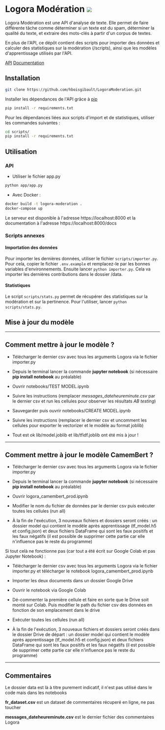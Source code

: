 # Logora Modération [![](https://img.shields.io/badge/python-3.4+-blue.svg)](https://www.python.org/downloads/)

Logora Modération est une API d'analyse de texte. Elle permet de faire différente tâche comme déterminer si un texte est du spam, déterminer la qualité du texte, et extraire des mots-clés à partir d'un corpus de textes.

En plus de l'API, ce dépôt contient des scripts pour importer des données et calculer des statistiques sur la modération (/scripts), ainsi que les modèles d'apprentissage utilisés par l'API.

[API](https://moderation.logora.fr) [Documentation](https://moderation.logora.fr/docs)

## Installation

```bash
git clone https://github.com/hboisgibault/LogoraModeration.git
```

Installer les dépendances de l'API grâce à [pip](https://pip.pypa.io/en/stable/)
```bash
pip install -r requirements.txt
```

Pour les dépendances liées aux scripts d'import et de statistiques, utiliser les commandes suivantes :
```bash
cd scripts/
pip install -r requirements.txt
```

## Utilisation


### API
- Utiliser le fichier app.py
```bash
python app/app.py
```
- Avec Docker :
```bash
docker build -t logora-moderation .
docker-compose up
```
Le serveur est disponible à l'adresse https://localhost:8000 et la documentation à l'adresse https://localhost:8000/docs

### Scripts annexes

#### Importation des données
Pour importer les dernières données, utiliser le fichier `scripts/importer.py`. Pour cela, copier le fichier `.env.example` et remplacez-le par les bonnes variables d'environnements. Ensuite lancer `python importer.py`. Cela va importer les dernières contributions dans le dossier /data.

#### Statistiques
Le script `scripts/stats.py` permet de récupérer des statistiques sur la modération et sur la pertinence.
Pour l'utiliser, lancer `python scripts/stats.py`. 

## Mise à jour du modèle
---

## Comment mettre à jour le modèle ?

- Télécharger le dernier csv avec tous les arguments Logora via le fichier importer.py

- Depuis le terminal lancer la commande **jupyter notebook** (si nécessaire **pip install notebook** au préalable)

- Ouvrir notebooks/TEST MODEL.ipynb

- Suivre les instructions (remplacer *messages_dateheureminute.csv* par le dernier csv et run les cellules pour observer les résultats *AB testing*)

- Sauvegarder puis ouvrir notebooks/CREATE MODEL.ipynb

- Suivre les instructions (remplacer le dernier csv et uncomment les cellules pour exporter le vectorizer et le modèle au format joblib)

- Tout est ok lib/model.joblib et lib/tfidf.joblib ont été mis à jour !

---

## Comment mettre à jour le modèle CamemBert ?
- Télécharger le dernier csv avec tous les arguments Logora via le fichier importer.py

- Depuis le terminal lancer la commande **jupyter notebook** (si nécessaire **pip install notebook** au préalable)

- Ouvrir logora_camembert_prod.ipynb

- Modifier le nom du fichier de données par le dernier csv puis exécuter toutes les cellules (run all)

- À la fin de l'exécution, 3 nouveaux fichiers et dossiers seront créés : un dossier model qui contient le modèle après apprentissage (tf_model.h5 et config.json) et deux fichiers DataFrame qui sont les faux positifs et les faux négatifs (il est possible de supprimer cette partie car elle n'influence pas le reste du programme)

Si tout celà ne fonctionne pas (car tout a été écrit sur Google Colab et pas Jupyter Notebook) :
- Télécharger le dernier csv avec tous les arguments Logora via le fichier importer.py et télécharger le notebook logora_camembert_prod.ipynb

- Importer les deux documents dans un dossier Google Drive

- Ouvrir le notebook via Google Colab  

- Dé-commenter la première cellule et faire en sorte que le Drive soit monté sur Colab. Puis modifier le path du fichier csv des données en fonction de son emplacement dans le drive

- Exécuter toutes les cellules (run all)

- À la fin de l'exécution, 3 nouveaux fichiers et dossiers seront créés dans le dossier Drive de départ : un dossier model qui contient le modèle après apprentissage (tf_model.h5 et config.json) et deux fichiers DataFrame qui sont les faux positifs et les faux négatifs (il est possible de supprimer cette partie car elle n'influence pas le reste du programme)

---
## Commentaires

Le dossier data est là à titre purement indicatif, il n'est pas utilisé dans le code mais dans les notebooks

**fr_dataset.csv** est un dataset de commentaires récuperé en ligne, ne pas toucher

**messages_dateheureminute.csv** est le dernier fichier des commentaires Logora



